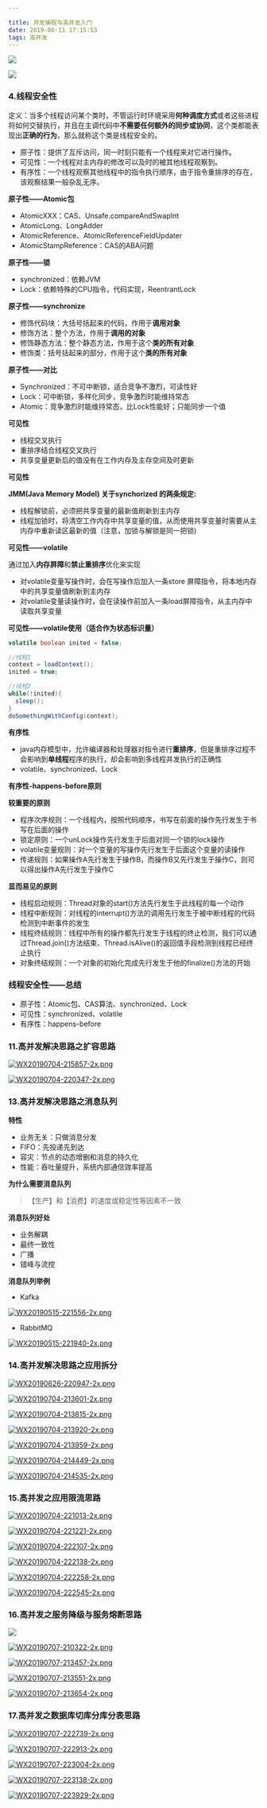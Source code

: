 ```yaml
---

title: 并发编程与高并发入门
date: 2019-06-11 17:15:53
tags: 高并发
---
```






<a href="https://996.icu"><img src="https://img.shields.io/badge/link-996.icu-red.svg"></a>

![](https://desk-fd.zol-img.com.cn/t_s1440x900c5/g5/M00/01/0E/ChMkJlbKweiIFY_6AA3VjT9w7FMAALGfwFCj8AADdWl862.jpg)

<h3>4.线程安全性</h3>

定义：当多个线程访问某个类时，不管运行时环境采用<b>何种调度方式</b>或者这些进程将如何交替执行，并且在主调代码中<b>不需要任何额外的同步或协同</b>，这个类都能表现出<b>正确的行为</b>，那么就称这个类是线程安全的。

* 原子性：提供了互斥访问，同一时刻只能有一个线程来对它进行操作。
* 可见性：一个线程对主内存的修改可以及时的被其他线程观察到。
* 有序性：一个线程观察其他线程中的指令执行顺序，由于指令重排序的存在，该观察结果一般杂乱无序。

<!-- more-->

<b>原子性——Atomic包</b>

* AtomicXXX：CAS、Unsafe.compareAndSwapInt
* AtomicLong、LongAdder
* AtomicReference、AtomicReferenceFieldUpdater
* AtomicStampReference：CAS的ABA问题

<b>原子性——锁</b>

* synchronized：依赖JVM
* Lock：依赖特殊的CPU指令，代码实现，ReentrantLock

<b>原子性——synchronize</b>

* 修饰代码块：大括号括起来的代码，作用于<b>调用对象</b>
* 修饰方法：整个方法，作用于<b>调用的对象</b>
* 修饰静态方法：整个静态方法，作用于这个<b>类的所有对象</b>
* 修饰类：括号括起来的部分，作用于这个<b>类的所有对象</b>

<b>原子性——对比</b>

* Synchronized：不可中断锁，适合竞争不激烈，可读性好
* Lock：可中断锁，多样化同步，竞争激烈时能维持常态
* Atomic：竞争激烈时能维持常态，比Lock性能好；只能同步一个值

<b>可见性</b>

* 线程交叉执行
* 重排序结合线程交叉执行
* 共享变量更新后的值没有在工作内存及主存空间及时更新

<b>可见性</b>

<b>JMM(Java Memory Model) 关于synchorized 的两条规定:</b>

* 线程解锁前，必须把共享变量的最新值刷新到主内存
* 线程加锁时，将清空工作内存中共享变量的值，从而使用共享变量时需要从主内存中重新读区最新的值（注意，加锁与解锁是同一把锁)

<b>可见性——volatile</b>

通过加入<b>内存屏障</b>和<b>禁止重排序</b>优化来实现

* 对volatile变量写操作时，会在写操作后加入一条store 屏障指令，将本地内存中的共享变量值刷新到主内存
* 对volatile变量读操作时，会在读操作前加入一条load屏障指令，从主内存中读取共享变量

<b>可见性——volatile使用（适合作为状态标识量）</b>

```java
volatile boolean inited = false;

//线程1
context = loadContext();
inited = true;

//线程2
while(!inited){
  sleep();
}
doSomethingWithConfig(context);
```

<b>有序性</b>

* java内存模型中，允许编译器和处理器对指令进行<b>重排序</b>，但是重排序过程不会影响到<b>单线程</b>程序的执行，却会影响到多线程并发执行的正确性
* volatile、synchronized、Lock

<b>有序性-happens-before原则</b>

<b>较重要的原则</b>

* 程序次序规则：一个线程内，按照代码顺序，书写在前面的操作先行发生于书写在后面的操作
* 锁定原则：一个unLock操作先行发生于后面对同一个锁的lock操作
* volatile变量规则：对一个变量的写操作先行发生于后面这个变量的读操作
* 传递规则：如果操作A先行发生于操作B，而操作B又先行发生于操作C，则可以得出操作A先行发生于操作C

<b>显而易见的原则</b>

* 线程启动规则：Thread对象的start()方法先行发生于此线程的每一个动作
* 线程中断规则：对线程的interrupt()方法的调用先行发生于被中断线程的代码检测到中断事件的发生
* 线程终结规则：线程中所有的操作都先行发生于线程的终止检测，我们可以通过Thread.join()方法结束、Thread.isAlive()的返回值手段检测到线程已经终止执行
* 对象终结规则：一个对象的初始化完成先行发生于他的finalize()方法的开始



<h3>线程安全性——总结</h3>

* 原子性：Atomic包、CAS算法、synchronized、Lock
* 可见性：synchronized、volatile
* 有序性：happens-before



<h3>11.高并发解决思路之扩容思路</h3>

[![WX20190704-215857-2x.png](https://i.postimg.cc/m2pQ8nHX/WX20190704-215857-2x.png)](https://postimg.cc/1f6nzJMw)



[![WX20190704-220347-2x.png](https://i.postimg.cc/bJ6QWV5w/WX20190704-220347-2x.png)](https://postimg.cc/2bZbBGms)

<h3>13.高并发解决思路之消息队列</h3>

**特性**

* 业务无关：只做消息分发
* FIFO：先投递先到达
* 容灾：节点的动态增删和消息的持久化
* 性能：吞吐量提升，系统内部通信效率提高



**为什么需要消息队列**

> 【生产】和【消费】的速度或稳定性等因素不一致



**消息队列好处**

* 业务解耦
* 最终一致性
* 广播
* 错峰与流控



**消息队列举例**

* Kafka

[![WX20190515-221556-2x.png](https://i.postimg.cc/mgTpN7KX/WX20190515-221556-2x.png)](https://postimg.cc/TpHcT5dg)

* RabbitMQ

[![WX20190515-221940-2x.png](https://i.postimg.cc/KzQ8j7X6/WX20190515-221940-2x.png)](https://postimg.cc/yggHrZ8j)







<h3>14.高并发解决思路之应用拆分</h3>

[![WX20190626-220947-2x.png](https://i.postimg.cc/50xDTsPt/WX20190626-220947-2x.png)](https://postimg.cc/GB5Msxn0)



[![WX20190704-213601-2x.png](https://i.postimg.cc/qMdCvTdC/WX20190704-213601-2x.png)](https://postimg.cc/nM0L3NrH)

[![WX20190704-213815-2x.png](https://i.postimg.cc/yNCGfWq8/WX20190704-213815-2x.png)](https://postimg.cc/LJvv596c)

[![WX20190704-213920-2x.png](https://i.postimg.cc/gJSNP27R/WX20190704-213920-2x.png)](https://postimg.cc/xJmKvnnT)



[![WX20190704-213959-2x.png](https://i.postimg.cc/pXX5FBp2/WX20190704-213959-2x.png)](https://postimg.cc/c62JqwRj)

[![WX20190704-214449-2x.png](https://i.postimg.cc/GmzCskT1/WX20190704-214449-2x.png)](https://postimg.cc/yDJ5M3Tf)

[![WX20190704-214535-2x.png](https://i.postimg.cc/T3tzPfBd/WX20190704-214535-2x.png)](https://postimg.cc/CRfPPTFX)

<h3>15.高并发之应用限流思路</h3>



[![WX20190704-221013-2x.png](https://i.postimg.cc/sgbQQQBK/WX20190704-221013-2x.png)](https://postimg.cc/k2FXL5vt)





[![WX20190704-221221-2x.png](https://i.postimg.cc/13B5G8YD/WX20190704-221221-2x.png)](https://postimg.cc/HrJgHkmL)



[![WX20190704-222107-2x.png](https://i.postimg.cc/KYychn3X/WX20190704-222107-2x.png)](https://postimg.cc/HrB1Q8t3)



[![WX20190704-222138-2x.png](https://i.postimg.cc/wvw9NZfH/WX20190704-222138-2x.png)](https://postimg.cc/S2z0FTbt)



[![WX20190704-222258-2x.png](https://i.postimg.cc/JhKfYJb5/WX20190704-222258-2x.png)](https://postimg.cc/Z9BsCWsW)

[![WX20190704-222545-2x.png](https://i.postimg.cc/QNSqBmjb/WX20190704-222545-2x.png)](https://postimg.cc/bdDnWQDD)



<h3>16.高并发之服务降级与服务熔断思路</h3>

![](https://i.postimg.cc/J0hYqZdq/WX20190707-205833-2x.png)

[![WX20190707-210322-2x.png](https://i.postimg.cc/tTFWsKZm/WX20190707-210322-2x.png)](https://postimg.cc/JD4GgdQb)



[![WX20190707-213457-2x.png](https://i.postimg.cc/kXRwwjHJ/WX20190707-213457-2x.png)](https://postimg.cc/dLv8V9vp)



[![WX20190707-213551-2x.png](https://i.postimg.cc/d1DSFJ5d/WX20190707-213551-2x.png)](https://postimg.cc/2bRxFNR8)

[![WX20190707-213654-2x.png](https://i.postimg.cc/vmTvg35w/WX20190707-213654-2x.png)](https://postimg.cc/hJFmN8C2)

<h3>17.高并发之数据库切库分库分表思路</h3>

[![WX20190707-222739-2x.png](https://i.postimg.cc/3Jwz75w3/WX20190707-222739-2x.png)](https://postimg.cc/mh0mNnMn)

[![WX20190707-222913-2x.png](https://i.postimg.cc/pV31N93J/WX20190707-222913-2x.png)](https://postimg.cc/3WCZmw8k)



[![WX20190707-223004-2x.png](https://i.postimg.cc/s285BWYn/WX20190707-223004-2x.png)](https://postimg.cc/TyVKFpHm)

[![WX20190707-223138-2x.png](https://i.postimg.cc/CMWYvxNW/WX20190707-223138-2x.png)](https://postimg.cc/Hj4fnHF2)

[![WX20190707-223929-2x.png](https://i.postimg.cc/htV9Jvyg/WX20190707-223929-2x.png)](https://postimg.cc/5XNHT4Wk)